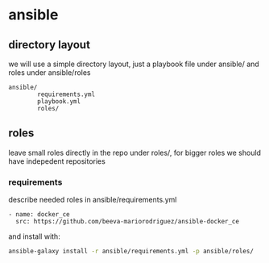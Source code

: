 # ansible

## directory layout

we will use a simple directory layout, just a playbook file under ansible/ and roles under ansible/roles
```
ansible/
        requirements.yml
        playbook.yml
        roles/
```     

## roles

leave small roles directly in the repo under roles/, for bigger roles we should have indepedent repositories

### requirements

describe needed roles in ansible/requirements.yml
```
- name: docker_ce
  src: https://github.com/beeva-mariorodriguez/ansible-docker_ce
```
and install with:
```sh
ansible-galaxy install -r ansible/requirements.yml -p ansible/roles/
```

